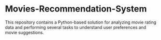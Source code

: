 # Movies-Recommendation-System
This repository contains a Python-based solution for analyzing movie rating data and performing several tasks to understand user preferences and movie suggestions.
